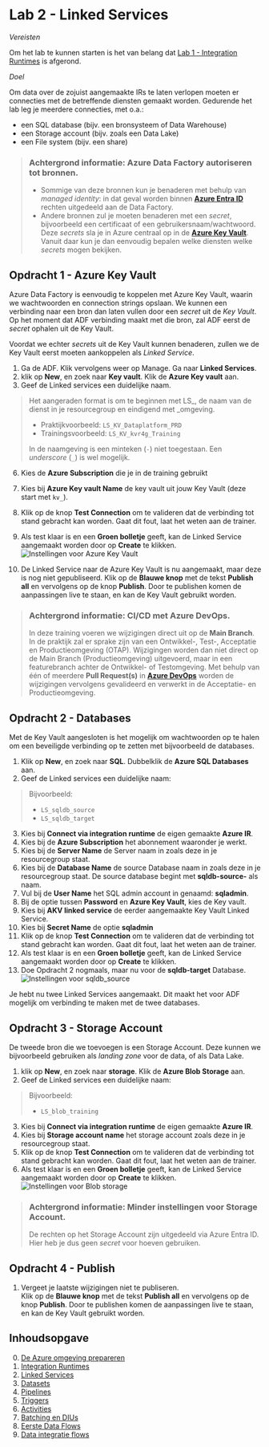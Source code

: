 # Lab 2 - Linked Services

*Vereisten*

Om het lab te kunnen starten is het van belang dat [Lab 1 - Integration Runtimes](../Lab1/LabInstructions1.md) is afgerond.

*Doel*

Om data over de zojuist aangemaakte IRs te laten verlopen moeten er connecties met de betreffende diensten gemaakt worden. Gedurende het lab leg je meerdere connecties, met o.a.:

* een SQL database (bijv. een bronsysteem of Data Warehouse)
* een Storage account (bijv. zoals een Data Lake)
* een File system (bijv. een share)

> ### Achtergrond informatie: Azure Data Factory autoriseren tot bronnen. ###
> * Sommige van deze bronnen kun je benaderen met behulp van *managed identity*: in dat geval worden binnen **[Azure Entra ID](https://learn.microsoft.com/nl-nl/entra/fundamentals/whatis)** rechten uitgedeeld aan de Data Factory.  
> * Andere bronnen zul je moeten benaderen met een *secret*, bijvoorbeeld een certificaat of een gebruikersnaam/wachtwoord. Deze *secrets* sla je in Azure centraal op in de **[Azure Key Vault](https://learn.microsoft.com/nl-nl/azure/key-vault/general/overview)**. Vanuit daar kun je dan eenvoudig bepalen welke diensten welke *secrets* mogen bekijken.

## Opdracht 1 - Azure Key Vault

Azure Data Factory is eenvoudig te koppelen met Azure Key Vault, waarin we wachtwoorden en connection strings opslaan. We kunnen een verbinding naar een bron dan laten vullen door een *secret* uit de *Key Vault*. Op het moment dat ADF verbinding maakt met die bron, zal ADF eerst de *secret* ophalen uit de Key Vault.

Voordat we echter *secrets* uit de Key Vault kunnen benaderen, zullen we de Key Vault eerst moeten aankoppelen als *Linked Service*.

1. Ga de ADF. Klik vervolgens weer op Manage. Ga naar **Linked Services**.
2. klik op **New**, en zoek naar **Key vault**. Klik de **Azure Key vault** aan.
3. Geef de Linked services een duidelijke naam.

> Het aangeraden format is om te beginnen met LS_, de naam van de dienst in je resourcegroup en eindigend met _omgeving.
> * Praktijkvoorbeeld: `LS_KV_Dataplatform_PRD`
> * Trainingsvoorbeeld: `LS_KV_kvr4g_Training`
> 
> In de naamgeving is een minteken (`-`) niet toegestaan. Een *underscore* (`_`) is wel mogelijk.

6. Kies de **Azure Subscription** die je in de training gebruikt
7. Kies bij **Azure Key vault Name** de key vault uit jouw Key Vault (deze start met `kv_`).
8. Klik op de knop **Test Connection** om te valideren dat de verbinding tot stand gebracht kan worden. Gaat dit fout, laat het weten aan de trainer.
9. Als test klaar is en een **Groen bolletje** geeft, kan de Linked Service aangemaakt worden door op **Create** te klikken.
   ![Instellingen voor Azure Key Vault](https://github.com/jstofferswortellsmart/ADF-Training-light-202406/assets/170087926/02bcc429-cde9-4205-b471-83cab3837d67)

11. De Linked Service naar de Azure Key Vault is nu aangemaakt, maar deze is nog niet gepubliseerd. Klik op de **Blauwe knop** met de tekst **Publish all** en vervolgens op de knop **Publish**. Door te publishen komen de aanpassingen live te staan, en kan de Key Vault gebruikt worden.

> ### Achtergrond informatie: CI/CD met Azure DevOps. ###
> In deze training voeren we wijzigingen direct uit op de **Main Branch**.  
> In de praktijk zal er sprake zijn van een Ontwikkel-, Test-, Acceptatie en Productieomgeving (OTAP). Wijzigingen worden dan niet direct op de Main Branch (Productieomgeving) uitgevoerd, maar in een featurebranch achter de Ontwikkel- of Testomgeving. Met behulp van één of meerdere **Pull Request(s)** in **[Azure DevOps](https://learn.microsoft.com/nl-nl/azure/devops/user-guide/what-is-azure-devops?view=azure-devops)** worden de wijzigingen vervolgens gevalideerd en verwerkt in de Acceptatie- en Productieomgeving.

## Opdracht 2 - Databases

Met de Key Vault aangesloten is het mogelijk om wachtwoorden op te halen om een beveiligde verbinding op te zetten met bijvoorbeeld de databases.

1. Klik op **New**, en zoek naar **SQL**. Dubbelklik de **Azure SQL Databases** aan.
2. Geef de Linked services een duidelijke naam:
> Bijvoorbeeld: 
> * `LS_sqldb_source`
> * `LS_sqldb_target`
3. Kies bij **Connect via integration runtime** de eigen gemaakte **Azure IR**.
4. Kies bij de **Azure Subscription** het abonnement waaronder je werkt.
5. Kies bij de **Server Name** de Server naam in zoals deze in je resourcegroup staat.
6. Kies bij de **Database Name** de source Database naam in zoals deze in je resourcegroup staat. De source database begint met **sqldb-source-** als naam.
7. Vul bij de **User Name** het SQL admin account in genaamd: **sqladmin**.
8. Bij de optie tussen **Password** en **Azure Key Vault**, kies de Key vault.
9. Kies bij **AKV linked service** de eerder aangemaakte Key Vault Linked Service.
10. Kies bij **Secret Name** de optie **sqladmin**
11. Klik op de knop **Test Connection** om te valideren dat de verbinding tot stand gebracht kan worden. Gaat dit fout, laat het weten aan de trainer.
12. Als test klaar is en een **Groen bolletje** geeft, kan de Linked Service aangemaakt worden door op **Create** te klikken.
13. Doe Opdracht 2 nogmaals, maar nu voor de **sqldb-target** Database.
    ![Instellingen voor sqldb_source](https://github.com/jstofferswortellsmart/ADF-Training-light-202406/assets/170087926/9cc4d07e-405a-4476-8fc7-0876ee858c8b)

Je hebt nu twee Linked Services aangemaakt. Dit maakt het voor ADF mogelijk om verbinding te maken met de twee databases.

## Opdracht 3 - Storage Account

De tweede bron die we toevoegen is een Storage Account. Deze kunnen we bijvoorbeeld gebruiken als *landing zone* voor de data, of als Data Lake.

1. klik op **New**, en zoek naar **storage**. Klik de **Azure Blob Storage** aan.
2. Geef de Linked services een duidelijke naam:
> Bijvoorbeeld: 
> * `LS_blob_training`
3. Kies bij **Connect via integration runtime** de eigen gemaakte **Azure IR**.
4. Kies bij **Storage account name** het storage account zoals deze in je resourcegroup staat.
5. Klik op de knop **Test Connection** om te valideren dat de verbinding tot stand gebracht kan worden. Gaat dit fout, laat het weten aan de trainer.
6. Als test klaar is en een **Groen bolletje** geeft, kan de Linked Service aangemaakt worden door op **Create** te klikken.
   ![Instellingen voor Blob storage](https://github.com/jstofferswortellsmart/ADF-Training-light-202406/assets/170087926/940d77ca-a08b-4c64-8390-ed12652b19de)

> ### Achtergrond informatie: Minder instellingen voor Storage Account. ###
> De rechten op het Storage Account zijn uitgedeeld via Azure Entra ID. Hier heb je dus geen *secret* voor hoeven gebruiken.

## Opdracht 4 - Publish

1. Vergeet je laatste wijzigingen niet te publiseren.  
   Klik op de **Blauwe knop** met de tekst **Publish all** en vervolgens op de knop **Publish**. Door te publishen komen de aanpassingen live te staan, en kan de Key Vault gebruikt worden.

## Inhoudsopgave

0. [De Azure omgeving prepareren](../0Prep/LabVoorbereiding0.md)
1. [Integration Runtimes](../Lab1/LabInstructions1.md)
2. [Linked Services](../Lab2/LabInstructions2.md)
3. [Datasets](../Lab3/LabInstructions3.md)
4. [Pipelines](../Lab4/LabInstructions4.md)
5. [Triggers](../Lab5/LabInstructions5.md)
6. [Activities](../Lab6/LabInstructions6.md)
7. [Batching en DIUs](../Lab7/LabInstructions7.md)
8. [Eerste Data Flows](../Lab8/LabInstructions8.md)
9. [Data integratie flows](../Lab9/LabInstructions9.md)
